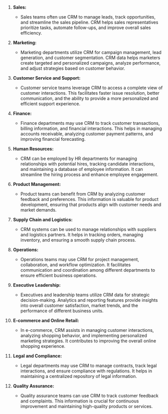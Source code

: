 1. **Sales:**
   - Sales teams often use CRM to manage leads, track opportunities, and streamline the sales pipeline. CRM helps sales representatives prioritize tasks, automate follow-ups, and improve overall sales efficiency.

2. **Marketing:**
   - Marketing departments utilize CRM for campaign management, lead generation, and customer segmentation. CRM data helps marketers create targeted and personalized campaigns, analyze performance, and adjust strategies based on customer behavior.

3. **Customer Service and Support:**
   - Customer service teams leverage CRM to access a complete view of customer interactions. This facilitates faster issue resolution, better communication, and the ability to provide a more personalized and efficient support experience.

4. **Finance:**
   - Finance departments may use CRM to track customer transactions, billing information, and financial interactions. This helps in managing accounts receivable, analyzing customer payment patterns, and improving financial forecasting.

5. **Human Resources:**
   - CRM can be employed by HR departments for managing relationships with potential hires, tracking candidate interactions, and maintaining a database of employee information. It can streamline the hiring process and enhance employee engagement.

6. **Product Management:**
   - Product teams can benefit from CRM by analyzing customer feedback and preferences. This information is valuable for product development, ensuring that products align with customer needs and market demands.

7. **Supply Chain and Logistics:**
   - CRM systems can be used to manage relationships with suppliers and logistics partners. It helps in tracking orders, managing inventory, and ensuring a smooth supply chain process.

8. **Operations:**
   - Operations teams may use CRM for project management, collaboration, and workflow optimization. It facilitates communication and coordination among different departments to ensure efficient business operations.

9. **Executive Leadership:**
   - Executives and leadership teams utilize CRM data for strategic decision-making. Analytics and reporting features provide insights into overall customer satisfaction, market trends, and the performance of different business units.

10. **E-commerce and Online Retail:**
    - In e-commerce, CRM assists in managing customer interactions, analyzing shopping behavior, and implementing personalized marketing strategies. It contributes to improving the overall online shopping experience.

11. **Legal and Compliance:**
    - Legal departments may use CRM to manage contracts, track legal interactions, and ensure compliance with regulations. It helps in maintaining a centralized repository of legal information.

12. **Quality Assurance:**
    - Quality assurance teams can use CRM to track customer feedback and complaints. This information is crucial for continuous improvement and maintaining high-quality products or services.
